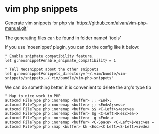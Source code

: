 # vim php snippets

Generate vim snippets for php via 'https://github.com/alvan/vim-php-manual.git'

The generating files can be found in folder named 'tools'

If you use 'noesnippet' plugin, you can do the config like it below:

~~~vim
" Enable snipMate compatibility feature.
let g:neosnippet#enable_snipmate_compatibility = 1

" Tell Neosnippet about the other snippets
let g:neosnippet#snippets_directory='~/.vim/bundle/vim-snippets/snippets,~/.vim/bundle/vim-php-snippets'
~~~

We can do something better, it is convenient to delete the arg's type tip
~~~vim
" Map to nice work in PHP
autocmd FileType php inoremap <buffer> ;; <End>;
autocmd FileType php nnoremap <buffer> ;; <End>A;<esc>
autocmd FileType php inoremap <buffer> $$ <C-Left>$<esc>ea
autocmd FileType php inoremap <buffer> $g <C-Left>$<esc>ea->
autocmd FileType php inoremap <buffer> -g <End>->
autocmd FileType php inoremap <buffer> <C-Space> <C-Left>$<esc>ea = 
autocmd FileType php smap <buffer> kk <Esc><C-Left><S-Left>viwdea
~~~

